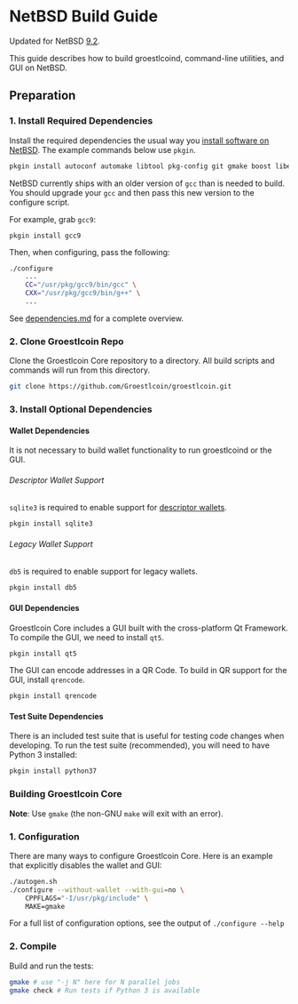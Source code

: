 # NetBSD Build Guide

Updated for NetBSD [9.2](https://netbsd.org/releases/formal-9/NetBSD-9.2.html).

This guide describes how to build groestlcoind, command-line utilities, and GUI on NetBSD.

## Preparation

### 1. Install Required Dependencies

Install the required dependencies the usual way you [install software on NetBSD](https://www.netbsd.org/docs/guide/en/chap-boot.html#chap-boot-pkgsrc).
The example commands below use `pkgin`.

```bash
pkgin install autoconf automake libtool pkg-config git gmake boost libevent

```

NetBSD currently ships with an older version of `gcc` than is needed to build. You should upgrade your `gcc` and then pass this new version to the configure script.

For example, grab `gcc9`:
```
pkgin install gcc9
```

Then, when configuring, pass the following:
```bash
./configure
    ...
    CC="/usr/pkg/gcc9/bin/gcc" \
    CXX="/usr/pkg/gcc9/bin/g++" \
    ...
```

See [dependencies.md](dependencies.md) for a complete overview.

### 2. Clone Groestlcoin Repo

Clone the Groestlcoin Core repository to a directory. All build scripts and commands will run from this directory.

```bash
git clone https://github.com/Groestlcoin/groestlcoin.git
```

### 3. Install Optional Dependencies

#### Wallet Dependencies

It is not necessary to build wallet functionality to run groestlcoind or the GUI.

###### Descriptor Wallet Support

`sqlite3` is required to enable support for [descriptor wallets](https://github.com/Groestlcoin/groestlcoin/blob/master/doc/descriptors.md).

```bash
pkgin install sqlite3
```

###### Legacy Wallet Support

`db5` is required to enable support for legacy wallets.

```bash
pkgin install db5
```

#### GUI Dependencies

Groestlcoin Core includes a GUI built with the cross-platform Qt Framework. To compile the GUI, we need to install `qt5`.

```bash
pkgin install qt5
```

The GUI can encode addresses in a QR Code. To build in QR support for the GUI, install `qrencode`.

```bash
pkgin install qrencode
```

#### Test Suite Dependencies

There is an included test suite that is useful for testing code changes when developing.
To run the test suite (recommended), you will need to have Python 3 installed:

```bash
pkgin install python37
```

### Building Groestlcoin Core

**Note**: Use `gmake` (the non-GNU `make` will exit with an error).


### 1. Configuration

There are many ways to configure Groestlcoin Core. Here is an example that
explicitly disables the wallet and GUI:

```bash
./autogen.sh
./configure --without-wallet --with-gui=no \
    CPPFLAGS="-I/usr/pkg/include" \
    MAKE=gmake
```

For a full list of configuration options, see the output of `./configure --help`

### 2. Compile

Build and run the tests:

```bash
gmake # use "-j N" here for N parallel jobs
gmake check # Run tests if Python 3 is available
```
